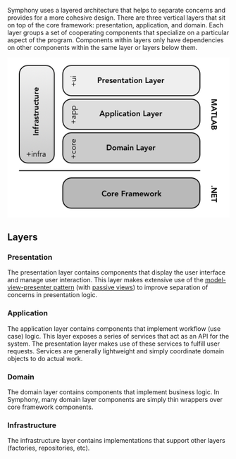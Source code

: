 Symphony uses a layered architecture that helps to separate concerns and provides for a more cohesive design. There are three vertical layers that sit on top of the core framework: presentation, application, and domain. Each layer groups a set of cooperating components that specialize on a particular aspect of the program. Components within layers only have dependencies on other components within the same layer or layers below them.

![architecture](images/architecture/architecture.png)

## Layers

### Presentation
The presentation layer contains components that display the user interface and manage user interaction. This layer makes extensive use of the [model-view-presenter pattern](https://en.wikipedia.org/wiki/Model%E2%80%93view%E2%80%93presenter) (with [passive views](http://martinfowler.com/eaaDev/PassiveScreen.html)) to improve separation of concerns in presentation logic.

### Application
The application layer contains components that implement workflow (use case) logic. This layer exposes a series of services that act as an API for the system. The presentation layer makes use of these services to fulfill user requests. Services are generally lightweight and simply coordinate domain objects to do actual work.

### Domain
The domain layer contains components that implement business logic. In Symphony, many domain layer components are simply thin wrappers over core framework components.

### Infrastructure
The infrastructure layer contains implementations that support other layers (factories, repositories, etc).
